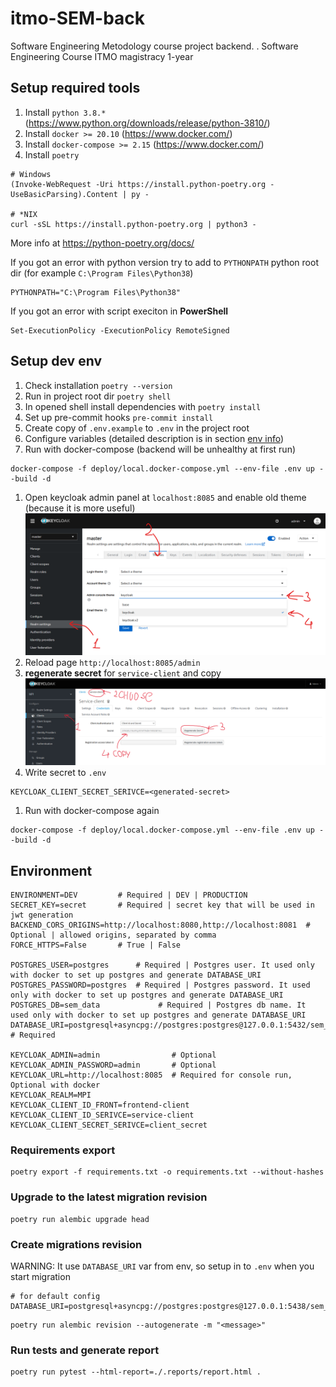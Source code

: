 # itmo-SEM-back
Software Engineering Metodology course project backend. . Software Engineering Course ITMO magistracy 1-year


## Setup required tools

1. Install `python 3.8.*` (https://www.python.org/downloads/release/python-3810/)
1. Install `docker >= 20.10` (https://www.docker.com/)
1. Install `docker-compose >= 2.15` (https://www.docker.com/)
1. Install `poetry`

```shell
# Windows
(Invoke-WebRequest -Uri https://install.python-poetry.org -UseBasicParsing).Content | py -

# *NIX
curl -sSL https://install.python-poetry.org | python3 -
```

More info at https://python-poetry.org/docs/

If you got an error with python version try to add to `PYTHONPATH` python root dir (for
example `C:\Program Files\Python38`)
```shell
PYTHONPATH="C:\Program Files\Python38"
```

If you got an error with script execiton in **PowerShell**
```shell
Set-ExecutionPolicy -ExecutionPolicy RemoteSigned
```

## Setup dev env
1. Check installation `poetry --version`
1. Run in project root dir `poetry shell`
1. In opened shell install dependencies with `poetry install`
1. Set up pre-commit hooks `pre-commit install`
1. Create copy of `.env.example` to `.env` in the project root
1. Configure variables (detailed description is in section [env info](#environment))
1. Run with docker-compose (backend will be unhealthy at first run)
```shell
docker-compose -f deploy/local.docker-compose.yml --env-file .env up --build -d
```
1. Open keycloak admin panel at `localhost:8085` and enable old theme (because it is more useful)
![Enable old theme](./docs/old-theme-1.png)
1. Reload page `http://localhost:8085/admin`
1. **regenerate secret** for `service-client` and copy
![Regenerate secret](./docs/regenerate-secret.png)
1. Write secret to `.env`
```
KEYCLOAK_CLIENT_SECRET_SERIVCE=<generated-secret>
```
1. Run with docker-compose again
```shell
docker-compose -f deploy/local.docker-compose.yml --env-file .env up --build -d
```


## Environment

```shell
ENVIRONMENT=DEV         # Required | DEV | PRODUCTION
SECRET_KEY=secret       # Required | secret key that will be used in jwt generation
BACKEND_CORS_ORIGINS=http://localhost:8080,http://localhost:8081  # Optional | allowed origins, separated by comma
FORCE_HTTPS=False       # True | False

POSTGRES_USER=postgres      # Required | Postgres user. It used only with docker to set up postgres and generate DATABASE_URI
POSTGRES_PASSWORD=postgres  # Required | Postgres password. It used only with docker to set up postgres and generate DATABASE_URI
POSTGRES_DB=sem_data             # Required | Postgres db name. It used only with docker to set up postgres and generate DATABASE_URI
DATABASE_URI=postgresql+asyncpg://postgres:postgres@127.0.0.1:5432/sem_data  # Required

KEYCLOAK_ADMIN=admin                # Optional
KEYCLOAK_ADMIN_PASSWORD=admin       # Optional
KEYCLOAK_URL=http://localhost:8085  # Required for console run, Optional with docker
KEYCLOAK_REALM=MPI
KEYCLOAK_CLIENT_ID_FRONT=frontend-client
KEYCLOAK_CLIENT_ID_SERIVCE=service-client
KEYCLOAK_CLIENT_SECRET_SERIVCE=client_secret
```

### Requirements export

```shell
poetry export -f requirements.txt -o requirements.txt --without-hashes
```


### Upgrade to the latest migration revision

```shell
poetry run alembic upgrade head
```


### Create migrations revision
WARNING: It use `DATABASE_URI` var from env, so setup in to `.env` when you start migration


```
# for default config
DATABASE_URI=postgresql+asyncpg://postgres:postgres@127.0.0.1:5438/sem_data
```


```shell
poetry run alembic revision --autogenerate -m "<message>"
```

### Run tests and generate report

```shell
poetry run pytest --html-report=./.reports/report.html .
```

